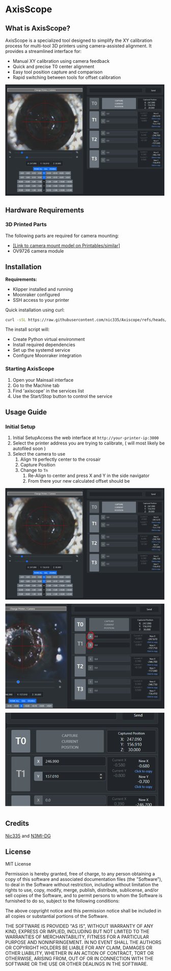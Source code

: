# AxisScope

## What is AxisScope?

AxisScope is a specialized tool designed to simplify the XY calibration process for multi-tool 3D printers using camera-assisted alignment. It provides a streamlined interface for:

- Manual XY calibration using camera feedback
- Quick and precise T0 center alignment
- Easy tool position capture and comparison
- Rapid switching between tools for offset calibration

<img src="media/axiscope.png" alt="Alt text" width="500"/>

## Hardware Requirements

### 3D Printed Parts

The following parts are required for camera mounting:

- [\[Link to camera mount model on Printables/similar\]](https://www.printables.com/model/1099576-xy-nozzle-alignment-camera)
- OV9726 camera module


## Installation

**Requirements:**

- Klipper installed and running
- Moonraker configured
- SSH access to your printer



Quick installation using curl:

```bash
curl -sSL https://raw.githubusercontent.com/nic335/Axiscope/refs/heads/main/install.sh | bash
```

The install script will:

- Create Python virtual environment
- Install required dependencies
- Set up the systemd service
- Configure Moonraker integration

### Starting AxisScope

1. Open your Mainsail interface
2. Go to the Machine tab
3. Find 'axiscope' in the services list
4. Use the Start/Stop button to control the service
## Usage Guide

### Initial Setup

1. Initial SetupAccess the web interface at `http://your-printer-ip:3000`
2. Select the printer address you are trying to calibrate, ( will most likely be autofiled soon )
3. Select the camera to use
   1. Align `T0` perfectly center to the crosair
   2. Capture Position
   3. Change to `Tn`
      1. Re-Align to center and press X and Y in the side navigator 
      2. From there your new calculated offset should be 

<img style="padding-bottom: 10px;" src="media/axiscope.png" alt="Alt text" width="500"/><br/>
<img style="padding-bottom: 10px;" src="media/saveOffset.png" alt="Alt text" width="500"/><br/>
<img style="padding-bottom: 10px;" src="media/Calculated.png" alt="Alt text" width="500"/><br/>

## Credits
[Nic335](https://github.com/nic335) and [N3MI-DG](https://github.com/N3MI-DG)

## License
MIT License

Permission is hereby granted, free of charge, to any person obtaining a copy
of this software and associated documentation files (the "Software"), to deal
in the Software without restriction, including without limitation the rights
to use, copy, modify, merge, publish, distribute, sublicense, and/or sell
copies of the Software, and to permit persons to whom the Software is
furnished to do so, subject to the following conditions:

The above copyright notice and this permission notice shall be included in all
copies or substantial portions of the Software.

THE SOFTWARE IS PROVIDED "AS IS", WITHOUT WARRANTY OF ANY KIND, EXPRESS OR
IMPLIED, INCLUDING BUT NOT LIMITED TO THE WARRANTIES OF MERCHANTABILITY,
FITNESS FOR A PARTICULAR PURPOSE AND NONINFRINGEMENT. IN NO EVENT SHALL THE
AUTHORS OR COPYRIGHT HOLDERS BE LIABLE FOR ANY CLAIM, DAMAGES OR OTHER
LIABILITY, WHETHER IN AN ACTION OF CONTRACT, TORT OR OTHERWISE, ARISING FROM,
OUT OF OR IN CONNECTION WITH THE SOFTWARE OR THE USE OR OTHER DEALINGS IN THE
SOFTWARE.
